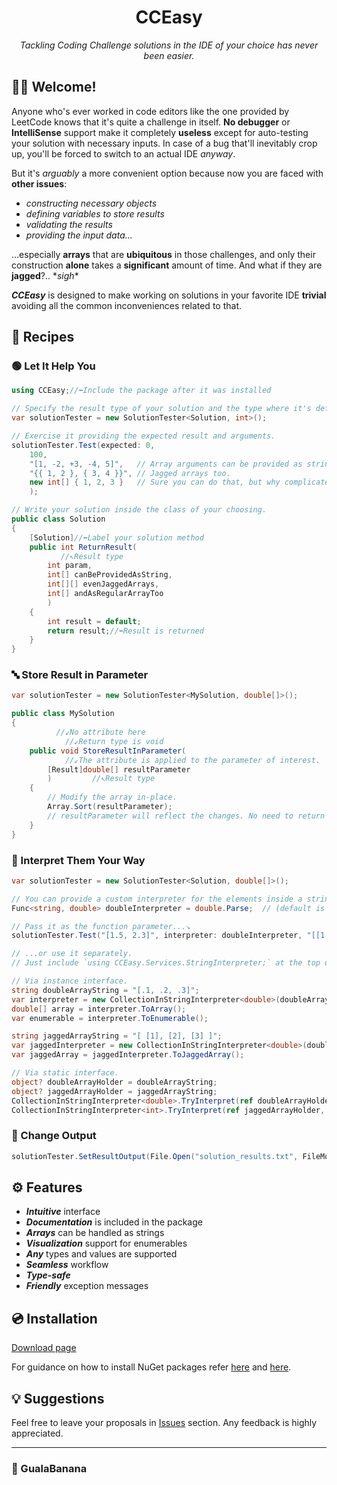 <h1 align="center"> CCEasy </h1>
<p align="center"><em> Tackling Coding Challenge solutions in the IDE of your choice has never been easier. </em></p>

## 👋🏼 Welcome!
Anyone who's ever worked in code editors like the one provided by LeetCode knows that it's quite a challenge in itself.
**No debugger** or **IntelliSense** support make it completely **useless** except for auto-testing your solution with necessary inputs.
In case of a bug that'll inevitably crop up, you'll be forced to switch to an actual IDE *anyway*.

But it's *arguably* a more convenient option because now you are faced with **other issues**:
* *constructing necessary objects*
* *defining variables to store results*
* *validating the results*
* *providing the input data...*

...especially **arrays** that are **ubiquitous** in those challenges, and only their construction **alone** takes a **significant** amount of time.
And what if they are **jagged**?.. \**sigh*\*

***CCEasy*** is designed to make working on solutions in your favorite IDE **trivial** avoiding all the common inconveniences  related to that.

## 🥗 Recipes
### 🟢 Let It Help You
```c#
using CCEasy;//⬅️Include the package after it was installed

// Specify the result type of your solution and the type where it's defined.
var solutionTester = new SolutionTester<Solution, int>();

// Exercise it providing the expected result and arguments.
solutionTester.Test(expected: 0,
    100,
    "[1, -2, +3, -4, 5]",   // Array arguments can be provided as strings.
    "{{ 1, 2 }, { 3, 4 }}", // Jagged arrays too.
    new int[] { 1, 2, 3 }   // Sure you can do that, but why complicate things?
    );

// Write your solution inside the class of your choosing.
public class Solution
{
    [Solution]//⬅️Label your solution method
    public int ReturnResult(
           //↖️Result type
        int param,
        int[] canBeProvidedAsString,
        int[][] evenJaggedArrays,
        int[] andAsRegularArrayToo
        )
    {
        int result = default;
        return result;//⬅️Result is returned
    }
}
```

### 🔤 Store Result in Parameter
```c#
var solutionTester = new SolutionTester<MySolution, double[]>();

public class MySolution
{
          //↙️No attribute here
            //↙️Return type is void
    public void StoreResultInParameter(
            //↙️The attribute is applied to the parameter of interest.
        [Result]double[] resultParameter
        )         //↖️Result type
    {
        // Modify the array in-place.
        Array.Sort(resultParameter);
        // resultParameter will reflect the changes. No need to return any value.
    }
}
```

### 📡 Interpret Them Your Way
```c#
var solutionTester = new SolutionTester<Solution, double[]>();

// You can provide a custom interpreter for the elements inside a string array.
Func<string, double> doubleInterpreter = double.Parse;  // (default is int.Parse)

// Pass it as the function parameter...↘️
solutionTester.Test("[1.5, 2.3]", interpreter: doubleInterpreter, "[[1.0], [2.0]]");

// ...or use it separately.
// Just include `using CCEasy.Services.StringInterpreter;` at the top of the file.

// Via instance interface.
string doubleArrayString = "[.1, .2, .3]";
var interpreter = new CollectionInStringInterpreter<double>(doubleArrayString, double.Parse);
double[] array = interpreter.ToArray();
var enumerable = interpreter.ToEnumerable();

string jaggedArrayString = "[ [1], [2], [3] ]";
var jaggedInterpreter = new CollectionInStringInterpreter<double>(doubleArrayString, double.Parse);
var jaggedArray = jaggedInterpreter.ToJaggedArray();

// Via static interface.
object? doubleArrayHolder = doubleArrayString;
object? jaggedArrayHolder = jaggedArrayString;
CollectionInStringInterpreter<double>.TryInterpret(ref doubleArrayHolder, double.Parse);
CollectionInStringInterpreter<int>.TryInterpret(ref jaggedArrayHolder, int.Parse);
```

### 🚰 Change Output
```c#
solutionTester.SetResultOutput(File.Open("solution_results.txt", FileMode.OpenOrCreate));
```

## ⚙️ Features
* ***Intuitive*** interface
* ***Documentation*** is included in the package
* ***Arrays*** can be handled as strings
* ***Visualization*** support for enumerables
* ***Any*** types and values are supported
* ***Seamless*** workflow
* ***Type-safe***
* ***Friendly*** exception messages

## 💿 Installation

[Download page](https://www.nuget.org/packages/CCEasy/)

For guidance on how to install NuGet packages refer 
[here](https://docs.microsoft.com/en-us/nuget/quickstart/install-and-use-a-package-using-the-dotnet-cli) 
and [here](https://docs.microsoft.com/en-us/nuget/quickstart/install-and-use-a-package-in-visual-studio).

## 💡 Suggestions
Feel free to leave your proposals in [Issues](https://github.com/GualaBanana/CCEasy/issues) section. Any feedback is highly appreciated.

***
### 🍌 GualaBanana
